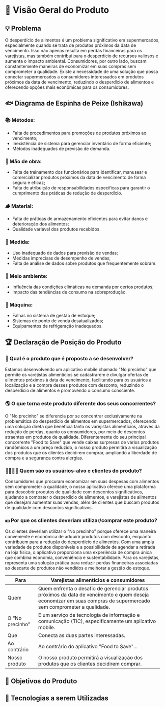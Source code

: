 # 🚀 Visão Geral do Produto

## 💡 Problema

O desperdício de alimentos é um problema significativo em supermercados,
especialmente quando se trata de produtos próximos da data de vencimento. Isso
não apenas resulta em perdas financeiras para os varejistas, mas também
contribui para o desperdício de recursos valiosos e aumenta o impacto
ambiental. Consumidores, por outro lado, buscam constantemente maneiras de
economizar em suas compras sem comprometer a qualidade. Existe a necessidade de
uma solução que possa conectar supermercados a consumidores interessados em
produtos próximos da data de vencimento, reduzindo o desperdício de alimentos e
oferecendo opções mais econômicas para os consumidores.

## 🐟 Diagrama de Espinha de Peixe (Ishikawa)

### 📚 Métodos: 

* Falta de procedimentos para promoções de produtos próximos ao vencimento;
* Inexistência de sistema para gerenciar inventário de forma eficiente;
* Métodos inadequados de previsão de demanda.

### 💪 Mão de obra:

* Falta de treinamento dos funcionários para identificar, manusear e
  comercializar produtos próximos da data de vencimento de forma segura e
  eficaz;
* Falta de atribuição de responsabilidades específicas para garantir o
  cumprimento das práticas de redução de desperdício.

### 🪵 Material:

* Falta de práticas de armazenamento eficientes para evitar danos e
  deterioração dos alimentos;
* Qualidade variável dos produtos recebidos.

### 📃 Medida: 

* Uso inadequado de dados para previsão de vendas;
* Medidas imprecisas de desempenho de vendas;
* Falta de análise de dados sobre produtos que frequentemente sobram.

### 🐼 Meio ambiente:

* Influência das condições climáticas na demanda por certos produtos;
* Impacto das tendências de consumo na sobreprodução.

### 🦾 Máquina: 

* Falhas no sistema de gestão de estoque;
* Sistemas de ponto de venda desatualizados;
* Equipamentos de refrigeração inadequados.

## 🏆 Declaração de Posição do Produto

### 🗽 Qual é o produto que é proposto a se desenvolver?

Estamos desenvolvendo um aplicativo mobile chamado "No precinho" que permite os
varejistas alimentícios se cadastrarem e divulgar ofertas de alimentos próximos
à data de vencimento, facilitando para os usuários a localização e a compra
desses produtos com desconto, reduzindo o desperdício de alimentos e promovendo
o consumo consciente.

### 🌎 O que torna este produto diferente dos seus concorrentes?

O "No precinho" se diferencia por se concentrar exclusivamente na problemática
do desperdício de alimentos em supermercados, oferecendo uma solução direta que
beneficia tanto os varejistas alimentícios, através da redução de perdas,
quanto os consumidores, por meio de descontos atraentes em produtos de
qualidade. Diferentemente do seu principal concorrente "Food to Save" que vende
caixas surpresas de vários produtos randômicos a um preço reduzido, o nosso
produto permitirá a visualização dos produtos que os clientes decidirem
comprar, ampliando a liberdade de compra e a segurança contra alergias.

### 👨‍👩‍👧‍👦 Quem são os usuários-alvo e clientes do produto?

Consumidores que procuram economizar em suas despesas com alimentos sem
comprometer a qualidade, o nosso aplicativo oferece uma plataforma para
descobrir produtos de qualidade com descontos significativos, ajudando a
combater o desperdício de alimentos, e varejistas de alimentos que desejam
aumentar suas vendas, além de clientes que buscam produtos de qualidade com
descontos significativos.

### 💵 Por que os clientes deveriam utilizar/comprar este produto?

Os clientes deveriam utilizar o "No precinho" porque oferece uma maneira
conveniente e econômica de adquirir produtos com desconto, enquanto contribuem
para a redução do desperdício de alimentos. Com uma ampla variedade de produtos
disponíveis e a possibilidade de agendar a retirada na loja física, o
aplicativo proporciona uma experiência de compra única que combina economia,
conveniência e sustentabilidade. Para os varejistas, representa uma solução
prática para reduzir perdas financeiras associadas ao descarte de produtos não
vendidos e melhorar a gestão do estoque.

| Para                        | Varejistas alimentícios e consumidores                                                                                                                             |
| --------------------------- | ------------------------------------------------------------------------------------------------------------------------------------------------------------------ |
| Quem                        | Quem enfrenta o desafio de gerenciar produtos próximos da data de vencimento e quem deseja economizar em suas compras de supermercado sem comprometer a qualidade. |
| O “No precinho”             | É um serviço de tecnologia de informação e comunicação (TIC), especificamente um aplicativo mobile.                                                                |
| Que                         | Conecta as duas partes interessadas.                                                                                                                               |
| Ao contrário                | Ao contrário do aplicativo "Food to Save"...                                                                                                                       |
| Nosso produto               | O nosso produto permitirá a visualização dos produtos que os clientes decidirem comprar.                                                                           |

## 🎯 Objetivos do Produto

## 🔧 Tecnologias a serem Utilizadas

